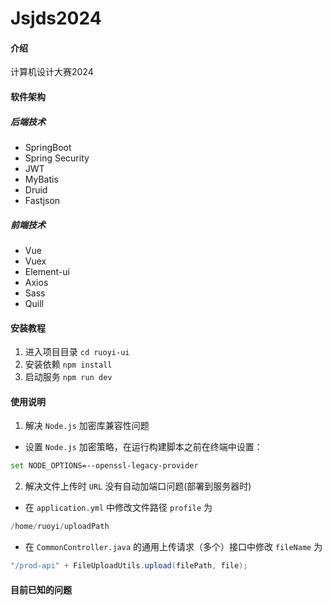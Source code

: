 # Jsjds2024

#### 介绍
计算机设计大赛2024

#### 软件架构
##### 后端技术
- SpringBoot
- Spring Security
- JWT
- MyBatis
- Druid
- Fastjson

##### 前端技术
- Vue
- Vuex
- Element-ui
- Axios
- Sass
- Quill


#### 安装教程

1. 进入项目目录
`cd ruoyi-ui`
2. 安装依赖
`npm install`
3. 启动服务
`npm run dev`

#### 使用说明

1. 解决 `Node.js` 加密库兼容性问题 
- 设置 `Node.js` 加密策略，在运行构建脚本之前在终端中设置：
```bash
set NODE_OPTIONS=--openssl-legacy-provider
```
2. 解决文件上传时 `URL` 没有自动加端口问题(部署到服务器时)
- 在 `application.yml` 中修改文件路径 `profile` 为 
```java
/home/ruoyi/uploadPath
```
- 在 `CommonController.java` 的通用上传请求（多个）接口中修改 `fileName` 为
```java
"/prod-api" + FileUploadUtils.upload(filePath, file);
```

#### 目前已知的问题


